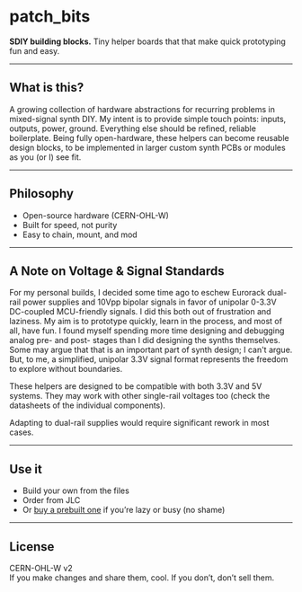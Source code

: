# patch_bits

**SDIY building blocks.** Tiny helper boards that that make quick prototyping fun and easy.

---

## What is this?

A growing collection of hardware abstractions for recurring problems in mixed-signal synth DIY. My intent is to provide simple touch points: inputs, outputs, power, ground. Everything else should be refined, reliable boilerplate. Being fully open-hardware, these helpers can become reusable design blocks, to be implemented in larger custom synth PCBs or modules as you (or I) see fit.

---

## Philosophy

- Open-source hardware (CERN-OHL-W)
- Built for speed, not purity
- Easy to chain, mount, and mod

---

## A Note on Voltage & Signal Standards

For my personal builds, I decided some time ago to eschew Eurorack dual-rail power supplies and 10Vpp bipolar signals in favor of unipolar 0-3.3V DC-coupled MCU-friendly signals. I did this both out of frustration and laziness. My aim is to prototype quickly, learn in the process, and most of all, have fun. I found myself spending more time designing and debugging analog pre- and post- stages than I did designing the synths themselves. Some may argue that that is an important part of synth design; I can't argue. But, to me, a simplified, unipolar 3.3V signal format represents the freedom to explore without boundaries.

These helpers are designed to be compatible with both 3.3V and 5V systems. They may work with other single-rail voltages too (check the datasheets of the individual components).

Adapting to dual-rail supplies would require significant rework in most cases.

---

## Use it

- Build your own from the files
- Order from JLC
- Or [buy a prebuilt one](#) if you’re lazy or busy (no shame)

---

## License

CERN-OHL-W v2  
If you make changes and share them, cool. If you don’t, don’t sell them.
